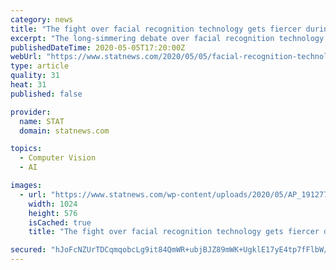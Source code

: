 ```yaml
---
category: news
title: "The fight over facial recognition technology gets fiercer during the Covid-19 pandemic"
excerpt: "The long-simmering debate over facial recognition technology is taking on new urgency as companies pitch face-scanning systems to track Covid-19 patients."
publishedDateTime: 2020-05-05T17:20:00Z
webUrl: "https://www.statnews.com/2020/05/05/facial-recognition-technology-covid19-tracking-california-bill/"
type: article
quality: 31
heat: 31
published: false

provider:
  name: STAT
  domain: statnews.com

topics:
  - Computer Vision
  - AI

images:
  - url: "https://www.statnews.com/wp-content/uploads/2020/05/AP_19127788378584-1024x576.jpg"
    width: 1024
    height: 576
    isCached: true
    title: "The fight over facial recognition technology gets fiercer during the Covid-19 pandemic"

secured: "hJoFcNZUrTDCqmqobcLg9it84QmWR+ubjBJZ89mWK+UgklE17yE4tp7fFlbW/7iVYzItiFAl/9z9o12Gp2eljywabmyTul3VQ5Yk1n895mrfaeZLJyAizDBxTMvT+FzO4pgHlebQgL3XJYI+/bUNDYvJvyXub44sbE1JMfzDlwFmD0YX7L80wCNDRUn93HTRzOyAiPXY31eHJKn7Ry1G4jV1rkOQ6zXQ80j73LFHlD3IqJXRin1/D9QXV2wXJdoGfF/mTpAVvFOBE2rKWS99EAU/Zp3VrE87XBX0eB6XmA39eCTggJmEkuPIcFsiz9ze;P/nNJRTjb7+q8SquZhQvNw=="
---
```



